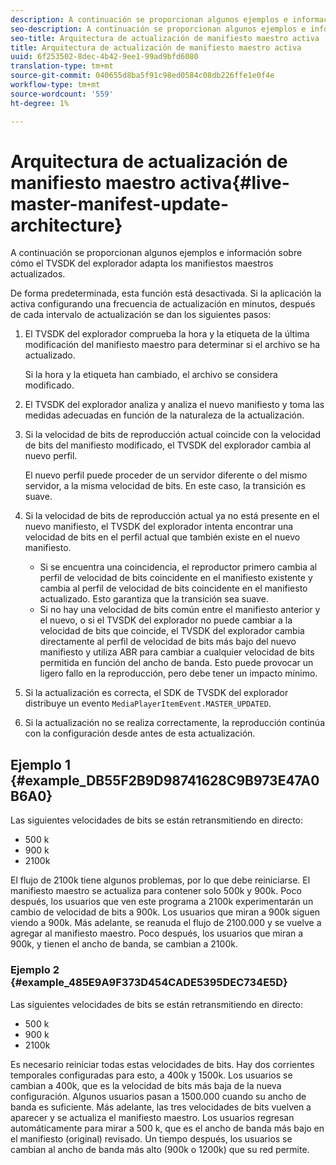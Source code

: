 ```yaml
---
description: A continuación se proporcionan algunos ejemplos e información sobre cómo el TVSDK del explorador adapta los manifiestos maestros actualizados.
seo-description: A continuación se proporcionan algunos ejemplos e información sobre cómo el TVSDK del explorador adapta los manifiestos maestros actualizados.
seo-title: Arquitectura de actualización de manifiesto maestro activa
title: Arquitectura de actualización de manifiesto maestro activa
uuid: 6f253502-8dec-4b42-9ee1-99ad9bfd6080
translation-type: tm+mt
source-git-commit: 040655d8ba5f91c98ed0584c08db226ffe1e0f4e
workflow-type: tm+mt
source-wordcount: '559'
ht-degree: 1%

---
```



# Arquitectura de actualización de manifiesto maestro activa{#live-master-manifest-update-architecture}

A continuación se proporcionan algunos ejemplos e información sobre cómo el TVSDK del explorador adapta los manifiestos maestros actualizados.

De forma predeterminada, esta función está desactivada. Si la aplicación la activa configurando una frecuencia de actualización en minutos, después de cada intervalo de actualización se dan los siguientes pasos:

1. El TVSDK del explorador comprueba la hora y la etiqueta de la última modificación del manifiesto maestro para determinar si el archivo se ha actualizado.

   Si la hora y la etiqueta han cambiado, el archivo se considera modificado.
1. El TVSDK del explorador analiza y analiza el nuevo manifiesto y toma las medidas adecuadas en función de la naturaleza de la actualización.
1. Si la velocidad de bits de reproducción actual coincide con la velocidad de bits del manifiesto modificado, el TVSDK del explorador cambia al nuevo perfil.

   El nuevo perfil puede proceder de un servidor diferente o del mismo servidor, a la misma velocidad de bits. En este caso, la transición es suave.
1. Si la velocidad de bits de reproducción actual ya no está presente en el nuevo manifiesto, el TVSDK del explorador intenta encontrar una velocidad de bits en el perfil actual que también existe en el nuevo manifiesto.

   * Si se encuentra una coincidencia, el reproductor primero cambia al perfil de velocidad de bits coincidente en el manifiesto existente y cambia al perfil de velocidad de bits coincidente en el manifiesto actualizado. Esto garantiza que la transición sea suave.
   * Si no hay una velocidad de bits común entre el manifiesto anterior y el nuevo, o si el TVSDK del explorador no puede cambiar a la velocidad de bits que coincide, el TVSDK del explorador cambia directamente al perfil de velocidad de bits más bajo del nuevo manifiesto y utiliza ABR para cambiar a cualquier velocidad de bits permitida en función del ancho de banda. Esto puede provocar un ligero fallo en la reproducción, pero debe tener un impacto mínimo.

1. Si la actualización es correcta, el SDK de TVSDK del explorador distribuye un evento `MediaPlayerItemEvent.MASTER_UPDATED`.
1. Si la actualización no se realiza correctamente, la reproducción continúa con la configuración desde antes de esta actualización.

## Ejemplo 1 {#example_DB55F2B9D98741628C9B973E47A0B6A0}

Las siguientes velocidades de bits se están retransmitiendo en directo:

* 500 k
* 900 k
* 2100k

El flujo de 2100k tiene algunos problemas, por lo que debe reiniciarse. El manifiesto maestro se actualiza para contener solo 500k y 900k. Poco después, los usuarios que ven este programa a 2100k experimentarán un cambio de velocidad de bits a 900k. Los usuarios que miran a 900k siguen viendo a 900k. Más adelante, se reanuda el flujo de 2100.000 y se vuelve a agregar al manifiesto maestro. Poco después, los usuarios que miran a 900k, y tienen el ancho de banda, se cambian a 2100k.

### Ejemplo 2 {#example_485E9A9F373D454CADE5395DEC734E5D}

Las siguientes velocidades de bits se están retransmitiendo en directo:

* 500 k
* 900 k
* 2100k

Es necesario reiniciar todas estas velocidades de bits. Hay dos corrientes temporales configuradas para esto, a 400k y 1500k. Los usuarios se cambian a 400k, que es la velocidad de bits más baja de la nueva configuración. Algunos usuarios pasan a 1500.000 cuando su ancho de banda es suficiente. Más adelante, las tres velocidades de bits vuelven a aparecer y se actualiza el manifiesto maestro. Los usuarios regresan automáticamente para mirar a 500 k, que es el ancho de banda más bajo en el manifiesto (original) revisado. Un tiempo después, los usuarios se cambian al ancho de banda más alto (900k o 1200k) que su red permite.

<!-- 

WRITER: Add relref to api/psdk/asdoc-dhls_1.4/com/adobe/mediacore/events/MediaPlayerItemEvent.html#MASTER_UPDATED

 -->

